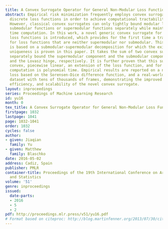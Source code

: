 ```yaml
---
title: A Convex Surrogate Operator for General Non-Modular Loss Functions
abstract: Empirical risk minimization frequently employs convex surrogates to underlying
  discrete loss functions in order to achieve computational tractability during optimization.
  However, classical convex surrogates can only tightly bound modular loss functions,
  submodular functions or supermodular functions separately while maintaining polynomial
  time computation. In this work, a novel generic convex surrogate for general non-modular
  loss functions is introduced, which provides for the first time a tractable solution
  for loss functions that are neither supermodular nor submodular. This convex surrogate
  is based on a submodular-supermodular decomposition for which the existence and
  uniqueness is proven in this paper. It takes the sum of two convex surrogates that
  separately bound the supermodular component and the submodular component using slack-rescaling
  and the Lovasz hinge, respectively. It is further proven that this surrogate is
  convex, piecewise linear, an extension of the loss function, and for which subgradient
  computation is polynomial time. Empirical results are reported on a non-submodular
  loss based on the Sorensen-Dice difference function, and a real-world face track
  dataset with tens of thousands of frames, demonstrating the improved performance,
  efficiency, and scalability of the novel convex surrogate.
layout: inproceedings
series: Proceedings of Machine Learning Research
id: yu16
month: 0
tex_title: A Convex Surrogate Operator for General Non-Modular Loss Functions
firstpage: 1032
lastpage: 1041
page: 1032-1041
order: 1032
cycles: false
author:
- given: Jiaqian
  family: Yu
- given: Matthew
  family: Blaschko
date: 2016-05-02
address: Cadiz, Spain
publisher: PMLR
container-title: Proceedings of the 19th International Conference on Artificial Intelligence
  and Statistics
volume: '51'
genre: inproceedings
issued:
  date-parts:
  - 2016
  - 5
  - 2
pdf: http://proceedings.mlr.press/v51/yu16.pdf
# Format based on citeproc: http://blog.martinfenner.org/2013/07/30/citeproc-yaml-for-bibliographies/
---
```

